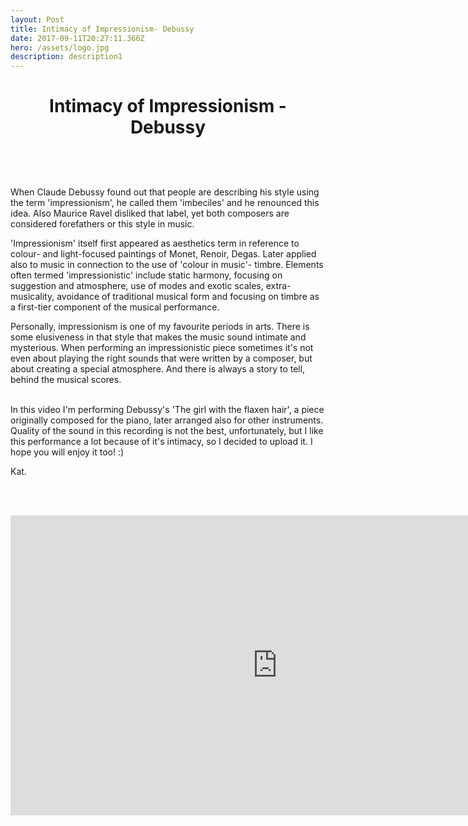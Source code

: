 ```yaml
---
layout: Post
title: Intimacy of Impressionism- Debussy
date: 2017-09-11T20:27:11.366Z
hero: /assets/logo.jpg
description: description1
---
```

# <center>Intimacy of Impressionism - Debussy</center>

## 

<br><br>

When Claude Debussy found out that people are describing his style using the term 'impressionism', he called them 'imbeciles' and he renounced this idea. Also Maurice Ravel disliked that label, yet both composers are considered forefathers or this style in music. <br>

\'Impressionism' itself first appeared as aesthetics term in reference to colour- and light-focused paintings of Monet, Renoir, Degas. Later applied also to music in connection to the use of 'colour in music'- timbre. Elements often termed 'impressionistic' include static harmony, focusing on suggestion and atmosphere, use of modes and exotic scales, extra-musicality, avoidance of traditional musical form and focusing on timbre as a first-tier component of the musical performance. <br>

Personally, impressionism is one of my favourite periods in arts. There is some elusiveness in that style that makes the music sound intimate and mysterious. When performing an impressionistic piece sometimes it's not even about playing the right sounds that were written by a composer, but about creating a special atmosphere. And there is always a story to tell, behind the musical scores. <br><br>

In this video I'm performing Debussy's 'The girl with the flaxen hair', a piece originally composed for the piano, later arranged also for other instruments. Quality of the sound in this recording is not the best, unfortunately, but I like this performance a lot because of it's intimacy, so I decided to upload it. I hope you will enjoy it too! :)

Kat.

<br><br>

<iframe width="854" height="480" src="https://www.youtube.com/embed/d4QqcFiGG9s" frameborder="0" allowfullscreen></iframe>

